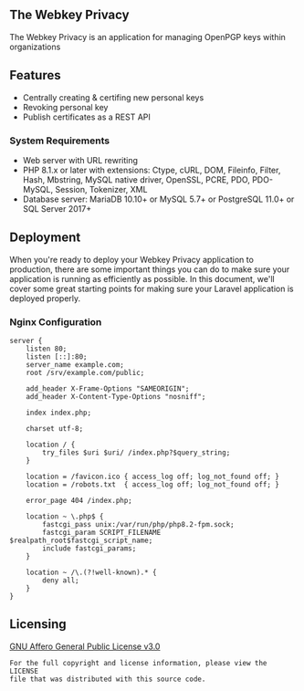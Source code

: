 The Webkey Privacy
-------------------
The Webkey Privacy is an application for managing OpenPGP keys within organizations

## Features
- Centrally creating & certifing new personal keys
- Revoking personal key
- Publish certificates as a REST API

### System Requirements
* Web server with URL rewriting
* PHP 8.1.x or later with extensions: Ctype, cURL, DOM, Fileinfo, Filter, Hash,
Mbstring, MySQL native driver, OpenSSL, PCRE, PDO, PDO-MySQL, Session, Tokenizer, XML
* Database server: MariaDB 10.10+ or MySQL 5.7+ or PostgreSQL 11.0+ or SQL Server 2017+

## Deployment
When you're ready to deploy your Webkey Privacy application to production,
there are some important things you can do to make sure your
application is running as efficiently as possible.
In this document, we'll cover some great starting points
for making sure your Laravel application is deployed properly.

### Nginx Configuration
```nginx
server {
    listen 80;
    listen [::]:80;
    server_name example.com;
    root /srv/example.com/public;
 
    add_header X-Frame-Options "SAMEORIGIN";
    add_header X-Content-Type-Options "nosniff";
 
    index index.php;
 
    charset utf-8;
 
    location / {
        try_files $uri $uri/ /index.php?$query_string;
    }
 
    location = /favicon.ico { access_log off; log_not_found off; }
    location = /robots.txt  { access_log off; log_not_found off; }
 
    error_page 404 /index.php;
 
    location ~ \.php$ {
        fastcgi_pass unix:/var/run/php/php8.2-fpm.sock;
        fastcgi_param SCRIPT_FILENAME $realpath_root$fastcgi_script_name;
        include fastcgi_params;
    }
 
    location ~ /\.(?!well-known).* {
        deny all;
    }
}
```

## Licensing
[GNU Affero General Public License v3.0](LICENSE)

    For the full copyright and license information, please view the LICENSE
    file that was distributed with this source code.
